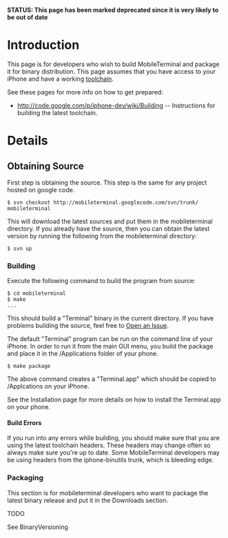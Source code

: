 **STATUS: This page has been marked deprecated since it is very likely to be out of date**

# Introduction #

This page is for developers who wish to build MobileTerminal and package it for binary distribution.  This page assumes that you have access to your iPhone and have a working [toolchain](http://code.google.com/p/iphone-dev).

See these pages for more info on how to get prepared:
  * http://code.google.com/p/iphone-dev/wiki/Building -- Instructions for building the latest toolchain.

# Details #

## Obtaining Source ##

First step is obtaining the source.  This step is the same for any project hosted on google code.

```
$ svn checkout http://mobileterminal.googlecode.com/svn/trunk/ mobileterminal
```

This will download the latest sources and put them in the mobileterminal directory.  If you already have the source, then you can obtain the latest version by running the following from the mobileterminal directory:

```
$ svn up
```

### Building ###

Execute the following command to build the program from source:

```
$ cd mobileterminal
$ make
...
```

This should build a "Terminal" binary in the current directory.  If you have problems building the source, feel free to [Open an Issue](http://code.google.com/p/mobileterminal/issues/list).

The default "Terminal" program can be run on the command line of your iPhone.  In order to run it from the main GUI menu, you build the package and place it in the /Applications folder of your phone.

```
$ make package
```

The above command creates a "Terminal.app" which should be copied to /Applcations on your iPhone.

See the Installation page for more details on how to install the Terminal.app on your phone.

#### Build Errors ####

If you run into any errors while building, you should make sure that you are using the latest toolchain headers.  These headers may change often so always make sure you're up to date.  Some MobileTerminal developers may be using headers from the iphone-binutils trunk, which is bleeding edge.

### Packaging ###

This section is for mobileterminal developers who want to package the latest binary release and put it in the Downloads section.

TODO

See BinaryVersioning

